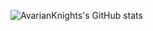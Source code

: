 ![AvarianKnights's GitHub stats](https://github-readme-stats.vercel.app/api?username=avarianknight&count_private=true&show_icons=true&theme=onedark)
